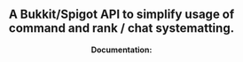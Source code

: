 <h2 align="center">
<br>
  <br>
    <br>
  A Bukkit/Spigot API to simplify usage of command and rank / chat systematting.
  <br>
</h2>

<div align="center">

**Documentation:**

